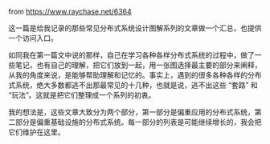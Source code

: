 from https://www.raychase.net/6364


这一篇是给我记录的那些常见分布式系统设计图解系列的文章做一个汇总，也提供一个访问入口。

如同我在第一篇文中说的那样，自己在学习各种各样分布式系统的过程中，做了一些笔记，也有自己的理解，把它们放到一起，用一张图选择最主要的部分来阐释，从我的角度来说，是能够帮助理解和记忆的。事实上，遇到的很多各种各样的分布式系统，绝大多数都逃不出那最常见的十几种，也就是说，逃不出这些 “套路” 和 “玩法”。这就是把它们整理成一个系列的初衷。

我的想法是，这些文章大致分为两个部分，第一部分是偏重应用的分布式系统，第二部分是偏重基础设施的分布式系统。每一部分的列表是可能继续增长的，我会把它们维护在这里。
